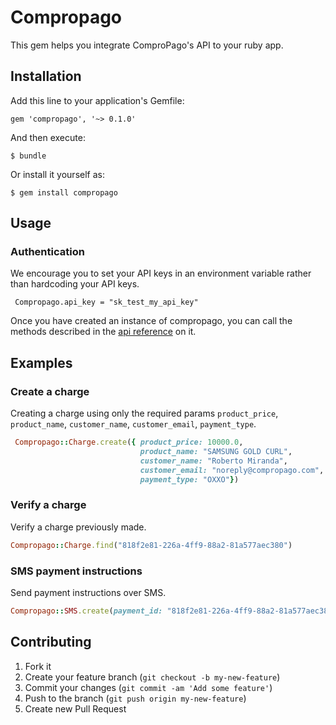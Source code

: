 # Compropago

This gem helps you integrate ComproPago's API to your ruby app.

## Installation

Add this line to your application's Gemfile:

    gem 'compropago', '~> 0.1.0'

And then execute:

    $ bundle

Or install it yourself as:

    $ gem install compropago

## Usage

### Authentication

We encourage you to set your API keys in an environment variable rather than hardcoding your API keys.

     Compropago.api_key = "sk_test_my_api_key"

Once you have created an instance of compropago, you can call the methods described in the <a href="http://compropago.com/documentacion/api">api reference</a> on it.


## Examples

### Create a charge

Creating a charge using only the required params <code>product_price</code>, <code>product_name</code>, <code>customer_name</code>, <code>customer_email</code>, <code>payment_type</code>.

```ruby
 Compropago::Charge.create({ product_price: 10000.0,
                             product_name: "SAMSUNG GOLD CURL",
                             customer_name: "Roberto Miranda",
                             customer_email: "noreply@compropago.com",
                             payment_type: "OXXO"})
```

### Verify a charge

Verify a charge previously made.

```ruby
Compropago::Charge.find("818f2e81-226a-4ff9-88a2-81a577aec380")
```

### SMS payment instructions

Send payment instructions over SMS.

```ruby
Compropago::SMS.create(payment_id: "818f2e81-226a-4ff9-88a2-81a577aec380", customer_phone: "2221515805", customer_company_phone: "TELCEL")
```


## Contributing

1. Fork it
2. Create your feature branch (`git checkout -b my-new-feature`)
3. Commit your changes (`git commit -am 'Add some feature'`)
4. Push to the branch (`git push origin my-new-feature`)
5. Create new Pull Request
